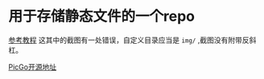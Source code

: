# 用于存储静态文件的一个repo

[参考教程](https://www.youyuanvip.com/382.html)  这其中的截图有一处错误，自定义目录应当是 `img/` ,截图没有附带反斜杠。

[PicGo开源地址](https://github.com/Molunerfinn/PicGo) 

